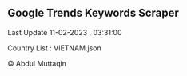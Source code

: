 

## Google Trends Keywords Scraper 
 
Last Update 11-02-2023 , 03:31:00

Country List :
VIETNAM.json



© Abdul Muttaqin 

